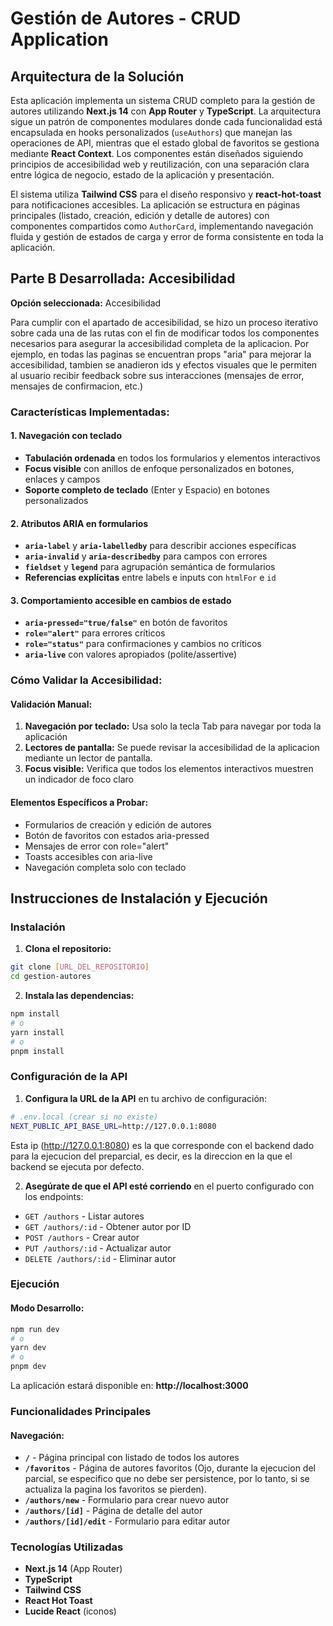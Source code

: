 # Gestión de Autores - CRUD Application

## Arquitectura de la Solución

Esta aplicación implementa un sistema CRUD completo para la gestión de autores utilizando **Next.js 14** con **App Router** y **TypeScript**. La arquitectura sigue un patrón de componentes modulares donde cada funcionalidad está encapsulada en hooks personalizados (`useAuthors`) que manejan las operaciones de API, mientras que el estado global de favoritos se gestiona mediante **React Context**. Los componentes están diseñados siguiendo principios de accesibilidad web y reutilización, con una separación clara entre lógica de negocio, estado de la aplicación y presentación.

El sistema utiliza **Tailwind CSS** para el diseño responsivo y **react-hot-toast** para notificaciones accesibles. La aplicación se estructura en páginas principales (listado, creación, edición y detalle de autores) con componentes compartidos como `AuthorCard`, implementando navegación fluida y gestión de estados de carga y error de forma consistente en toda la aplicación.

## Parte B Desarrollada: Accesibilidad

**Opción seleccionada:** Accesibilidad

Para cumplir con el apartado de accesibilidad, se hizo un proceso iterativo sobre cada una de las rutas con el fin de modificar todos los componentes necesarios para asegurar la accesibilidad completa de la aplicacion. Por ejemplo, en todas las paginas se encuentran props "aria" para mejorar la accesibilidad, tambien se anadieron ids y efectos visuales que le permiten al usuario recibir feedback sobre sus interacciones (mensajes de error, mensajes de confirmacion, etc.)

### Características Implementadas:

#### 1. Navegación con teclado
- **Tabulación ordenada** en todos los formularios y elementos interactivos
- **Focus visible** con anillos de enfoque personalizados en botones, enlaces y campos
- **Soporte completo de teclado** (Enter y Espacio) en botones personalizados

#### 2. Atributos ARIA en formularios
- **`aria-label`** y **`aria-labelledby`** para describir acciones específicas
- **`aria-invalid`** y **`aria-describedby`** para campos con errores
- **`fieldset`** y **`legend`** para agrupación semántica de formularios
- **Referencias explícitas** entre labels e inputs con `htmlFor` e `id`

#### 3. Comportamiento accesible en cambios de estado
- **`aria-pressed="true/false"`** en botón de favoritos
- **`role="alert"`** para errores críticos
- **`role="status"`** para confirmaciones y cambios no críticos
- **`aria-live`** con valores apropiados (polite/assertive)

### Cómo Validar la Accesibilidad:

#### Validación Manual:
1. **Navegación por teclado:** Usa solo la tecla Tab para navegar por toda la aplicación
2. **Lectores de pantalla:** Se puede revisar la accesibilidad de la aplicacion mediante un lector de pantalla.
3. **Focus visible:** Verifica que todos los elementos interactivos muestren un indicador de foco claro

#### Elementos Específicos a Probar:
- Formularios de creación y edición de autores
- Botón de favoritos con estados aria-pressed
- Mensajes de error con role="alert"
- Toasts accesibles con aria-live
- Navegación completa solo con teclado

## Instrucciones de Instalación y Ejecución

### Instalación

1. **Clona el repositorio:**
```bash
git clone [URL_DEL_REPOSITORIO]
cd gestion-autores
```

2. **Instala las dependencias:**
```bash
npm install
# o
yarn install
# o
pnpm install
```

### Configuración de la API

1. **Configura la URL de la API** en tu archivo de configuración:
```bash
# .env.local (crear si no existe)
NEXT_PUBLIC_API_BASE_URL=http://127.0.0.1:8080
```
Esta ip (http://127.0.0.1:8080) es la que corresponde con el backend dado para la ejecucion del preparcial, es decir, es la direccion en la que el backend se ejecuta por defecto.

2. **Asegúrate de que el API esté corriendo** en el puerto configurado con los endpoints:
- `GET /authors` - Listar autores
- `GET /authors/:id` - Obtener autor por ID  
- `POST /authors` - Crear autor
- `PUT /authors/:id` - Actualizar autor
- `DELETE /authors/:id` - Eliminar autor

### Ejecución

#### Modo Desarrollo:
```bash
npm run dev
# o
yarn dev
# o
pnpm dev
```

La aplicación estará disponible en: **http://localhost:3000**

### Funcionalidades Principales

#### Navegación:
- **`/`** - Página principal con listado de todos los autores
- **`/favoritos`** - Página de autores favoritos (Ojo, durante la ejecucion del parcial, se especifico que no debe ser persistence, por lo tanto, si se actualiza la pagina los favoritos se pierden).
- **`/authors/new`** - Formulario para crear nuevo autor
- **`/authors/[id]`** - Página de detalle del autor
- **`/authors/[id]/edit`** - Formulario para editar autor

### Tecnologías Utilizadas
- **Next.js 14** (App Router)
- **TypeScript**
- **Tailwind CSS**
- **React Hot Toast**
- **Lucide React** (iconos)
